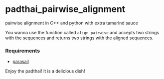 # padthai_pairwise_alignment
pairwise alignment in C++ and python with extra tamarind sauce


You wanna use the function called `align_pairwise` and accepts two strings with the sequences and returns two strings with the aligned sequences.

### Requirements
- [parasail](https://github.com/jeffdaily/parasail-python)

Enjoy the padthai! It is a delicious dish!